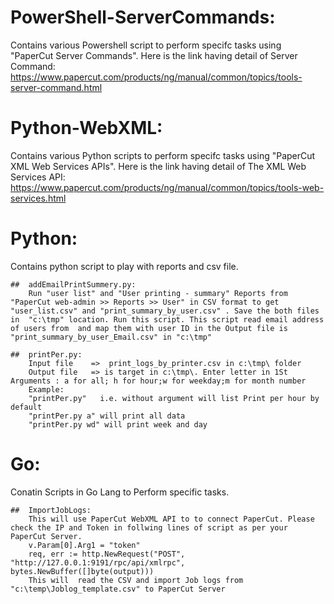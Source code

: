 # PowerShell-ServerCommands: 
 Contains various Powershell script to perform specifc tasks using "PaperCut Server Commands". Here is the link having detail of Server Command: https://www.papercut.com/products/ng/manual/common/topics/tools-server-command.html
  
#  Python-WebXML: 
 Contains various Python scripts to perform specifc tasks using "PaperCut XML Web Services APIs". Here is the link having detail of The XML Web Services API: https://www.papercut.com/products/ng/manual/common/topics/tools-web-services.html

#  Python: 
Contains python script to play with reports and csv file.
	
	##	addEmailPrintSummery.py: 
		Run "user list" and "User printing - summary" Reports from "PaperCut web-admin >> Reports >> User" in CSV format to get "user_list.csv" and "print_summary_by_user.csv" . Save the both files in  "c:\tmp" location. Run this script. This script read email address of users from  and map them with user ID in the Output file is "print_summary_by_user_Email.csv" in "c:\tmp"
	
	##	printPer.py:
		Input file    =>  print_logs_by_printer.csv in c:\tmp\ folder 
		Output file   => is target in c:\tmp\. Enter letter in 1St Arguments : a for all; h for hour;w for weekday;m for month number 
		Example: 
		"printPer.py"   i.e. without argument will list Print per hour by default
		"printPer.py a" will print all data
		"printPer.py wd" will print week and day  
		
# Go:
Conatin Scripts in Go Lang to Perform specific tasks.
	
	##	ImportJobLogs:
		This will use PaperCut WebXML API to to connect PaperCut. Please check the IP and Token in follwing lines of script as per your PaperCut Server.
		v.Param[0].Arg1 = "token" 
		req, err := http.NewRequest("POST", "http://127.0.0.1:9191/rpc/api/xmlrpc", bytes.NewBuffer([]byte(output)))
		This will  read the CSV and import Job logs from "c:\temp\Joblog_template.csv" to PaperCut Server	
